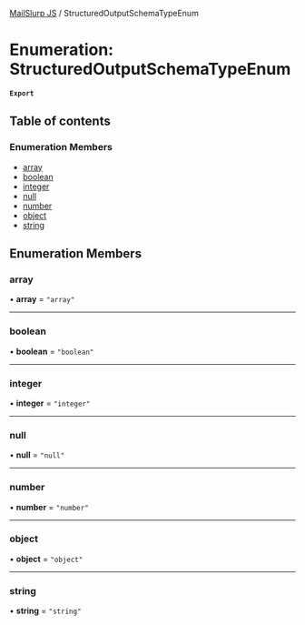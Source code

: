 [MailSlurp JS](../README.md) / StructuredOutputSchemaTypeEnum

# Enumeration: StructuredOutputSchemaTypeEnum

**`Export`**

## Table of contents

### Enumeration Members

- [array](StructuredOutputSchemaTypeEnum.md#array)
- [boolean](StructuredOutputSchemaTypeEnum.md#boolean)
- [integer](StructuredOutputSchemaTypeEnum.md#integer)
- [null](StructuredOutputSchemaTypeEnum.md#null)
- [number](StructuredOutputSchemaTypeEnum.md#number)
- [object](StructuredOutputSchemaTypeEnum.md#object)
- [string](StructuredOutputSchemaTypeEnum.md#string)

## Enumeration Members

### array

• **array** = ``"array"``

___

### boolean

• **boolean** = ``"boolean"``

___

### integer

• **integer** = ``"integer"``

___

### null

• **null** = ``"null"``

___

### number

• **number** = ``"number"``

___

### object

• **object** = ``"object"``

___

### string

• **string** = ``"string"``

